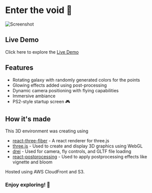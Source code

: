 # Enter the void 🌌

![Screenshot](https://github.com/user-attachments/assets/1f2d1d57-5504-49a5-8460-145561f45c32)

## Live Demo

Click here to explore the [Live Demo](https://www.craigfdev.com)

## Features

* Rotating galaxy with randomly generated colors for the points
* Glowing effects added using post-processing
* Dynamic camera positioning with flying capabilities
* Immersive ambiance
* PS2-style startup screen 🎮

## How it's made

This 3D environment was creating using

* [react-three-fiber](https://github.com/pmndrs/react-three-fiber) - A react renderer for three.js
* [three.js](https://threejs.org/) - Used to create and display 3D graphics using WebGL
* [drei](https://drei.docs.pmnd.rs/getting-started/introduction) - Used for camera, fly controls, and GLTF file loading
* [react-postprocessing](https://github.com/pmndrs/react-postprocessing) - Used to apply postprocessing effects like vignette and bloom

Hosted using AWS CloudFront and S3.



### Enjoy exploring! 🚀
